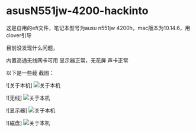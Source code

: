# asusN551jw-4200-hackinto


这是自用的efi文件，笔记本型号为ausu n551jw 4200h，mac版本为10.14.6，用clover引导


目前没发现什么问题，


内置高通无线网卡可用
显示器正常，无花屏
声卡正常

以下是一些截
截图：

![关于本机]
![关于本机](http://xc.deanlovesam.cn/1.png)

![无线]
![关于本机](http://xc.deanlovesam.cn/2.png)

![显示器]
![关于本机](http://xc.deanlovesam.cn/3.png)

![磁盘]
![关于本机](http://xc.deanlovesam.cn/4.png)
